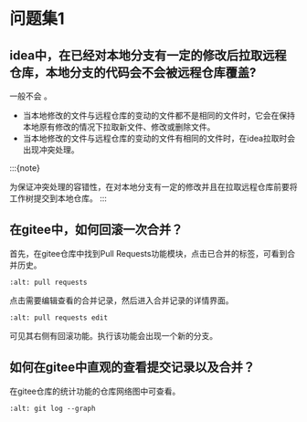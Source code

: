 # 问题集1

## idea中，在已经对本地分支有一定的修改后拉取远程仓库，本地分支的代码会不会被远程仓库覆盖?

一般不会 。

- 当本地修改的文件与远程仓库的变动的文件都不是相同的文件时，它会在保持本地原有修改的情况下拉取新文件、修改或删除文件。
- 当本地修改的文件与远程仓库的变动的文件有相同的文件时，在idea拉取时会出现冲突处理。

:::{note}

为保证冲突处理的容错性，在对本地分支有一定的修改并且在拉取远程仓库前要将工作树提交到本地仓库。
:::

## 在gitee中，如何回滚一次合并？

首先，在gitee仓库中找到Pull Requests功能模块，点击已合并的标签，可看到合并历史。

```{image} ../img/jetbrains/pull-requests-done.png
:alt: pull requests
```

点击需要编辑查看的合并记录，然后进入合并记录的详情界面。

```{image} ../img/jetbrains/pull-requests-done-edit.png
:alt: pull requests edit
```

可见其右侧有回滚功能。执行该功能会出现一个新的分支。

## 如何在gitee中直观的查看提交记录以及合并？

在gitee仓库的统计功能的仓库网络图中可查看。

```{image} ../img/jetbrains/git-log-graph.png
:alt: git log --graph
```
